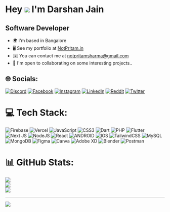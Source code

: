 Hey ![](https://user-images.githubusercontent.com/18350557/176309783-0785949b-9127-417c-8b55-ab5a4333674e.gif) I'm Darshan Jain
=====================================================================================================================================

Software Developer
------------------------

* 🌍  I'm based in Bangalore
* 🖥️  See my portfolio at [NotPritam.in](http://notpritam.in)
* ✉️  You can contact me at [notpritamsharma@gmail.com](mailto:notpritamsharma@gmail.com)
* 🤝  I'm open to collaborating on some interesting projects..


## 🌐 Socials:
[![Discord](https://img.shields.io/badge/Discord-%237289DA.svg?logo=discord&logoColor=white)](https://discord.gg/notpritam) [![Facebook](https://img.shields.io/badge/Facebook-%231877F2.svg?logo=Facebook&logoColor=white)](https://facebook.com/notpritamsharma) [![Instagram](https://img.shields.io/badge/Instagram-%23E4405F.svg?logo=Instagram&logoColor=white)](https://instagram.com/notpritamsharma) [![LinkedIn](https://img.shields.io/badge/LinkedIn-%230077B5.svg?logo=linkedin&logoColor=white)](https://linkedin.com/in/notpritamsharma) [![Reddit](https://img.shields.io/badge/Reddit-%23FF4500.svg?logo=Reddit&logoColor=white)](https://reddit.com/user/notpritam) [![Twitter](https://img.shields.io/badge/Twitter-%231DA1F2.svg?logo=Twitter&logoColor=white)](https://twitter.com/notpritamsharma) 

# 💻 Tech Stack:
![Firebase](https://img.shields.io/badge/firebase-%23039BE5.svg?style=for-the-badge&logo=firebase) ![Vercel](https://img.shields.io/badge/vercel-%23000000.svg?style=for-the-badge&logo=vercel&logoColor=white) ![JavaScript](https://img.shields.io/badge/javascript-%23323330.svg?style=for-the-badge&logo=javascript&logoColor=%23F7DF1E) ![CSS3](https://img.shields.io/badge/css3-%231572B6.svg?style=for-the-badge&logo=css3&logoColor=white) ![Dart](https://img.shields.io/badge/dart-%230175C2.svg?style=for-the-badge&logo=dart&logoColor=white) ![PHP](https://img.shields.io/badge/php-%23777BB4.svg?style=for-the-badge&logo=php&logoColor=white) ![Flutter](https://img.shields.io/badge/Flutter-%2302569B.svg?style=for-the-badge&logo=Flutter&logoColor=white) ![Next JS](https://img.shields.io/badge/Next-black?style=for-the-badge&logo=next.js&logoColor=white) ![NodeJS](https://img.shields.io/badge/node.js-6DA55F?style=for-the-badge&logo=node.js&logoColor=white) ![React](https://img.shields.io/badge/react-%2320232a.svg?style=for-the-badge&logo=react&logoColor=%2361DAFB) ![ANDROID](https://img.shields.io/badge/android-%2320232a.svg?style=for-the-badge&logo=android&logoColor=%a4c639) ![IOS](https://img.shields.io/badge/IOS-%2320232a.svg?style=for-the-badge&logo=apple&logoColor=white) ![TailwindCSS](https://img.shields.io/badge/tailwindcss-%2338B2AC.svg?style=for-the-badge&logo=tailwind-css&logoColor=white) ![MySQL](https://img.shields.io/badge/mysql-%2300f.svg?style=for-the-badge&logo=mysql&logoColor=white) ![MongoDB](https://img.shields.io/badge/MongoDB-%234ea94b.svg?style=for-the-badge&logo=mongodb&logoColor=white) 	![Figma](https://img.shields.io/badge/figma-%23F24E1E.svg?style=for-the-badge&logo=figma&logoColor=white) ![Canva](https://img.shields.io/badge/Canva-%2300C4CC.svg?style=for-the-badge&logo=Canva&logoColor=white) ![Adobe XD](https://img.shields.io/badge/Adobe%20XD-470137?style=for-the-badge&logo=Adobe%20XD&logoColor=#FF61F6) ![Blender](https://img.shields.io/badge/blender-%23F5792A.svg?style=for-the-badge&logo=blender&logoColor=white) ![Postman](https://img.shields.io/badge/Postman-FF6C37?style=for-the-badge&logo=postman&logoColor=white)
# 📊 GitHub Stats:
![](https://github-readme-stats.vercel.app/api?username=notpritam&theme=tokyonight&hide_border=false&include_all_commits=true&count_private=true)<br/>
![](https://github-readme-streak-stats.herokuapp.com/?user=notpritam&theme=tokyonight&hide_border=false)<br/>
![](https://github-readme-stats.vercel.app/api/top-langs/?username=notpritam&theme=tokyonight&hide_border=false&include_all_commits=true&count_private=true&layout=compact)


---
[![](https://visitcount.itsvg.in/api?id=notpritam&icon=8&color=1)](https://visitcount.itsvg.in)

<!-- Proudly created with GPRM ( https://gprm.itsvg.in ) -->

